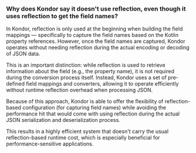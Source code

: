 ### Why does Kondor say it doesn't use reflection, even though it uses reflection to get the field names?

In Kondor, reflection is only used at the beginning when building the field mappings — specifically to capture the field names based on the Kotlin property references. However, once the field names are captured, Kondor operates without needing reflection during the actual encoding or decoding of JSON data.

This is an important distinction: while reflection is used to retrieve information about the field (e.g., the property name), it is not required during the conversion process itself. Instead, Kondor uses a set of pre-defined field mappings and converters, allowing it to operate efficiently without runtime reflection overhead when processing JSON.

Because of this approach, Kondor is able to offer the flexibility of reflection-based configuration (for capturing field names) while avoiding the performance hit that would come with using reflection during the actual JSON serialization and deserialization process.

This results in a highly efficient system that doesn't carry the usual reflection-based runtime cost, which is especially beneficial for performance-sensitive applications.
